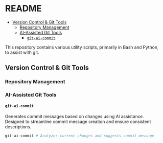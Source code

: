 # README

- [Version Control \& Git Tools](#version-control--git-tools)
  - [Repository Management](#repository-management)
  - [AI-Assisted Git Tools](#ai-assisted-git-tools)
    - [`git-ai-commit`](#git-ai-commit)

This repository contains various utility scripts, primarily in Bash and Python, to assist with git.

## Version Control & Git Tools

### Repository Management


### AI-Assisted Git Tools

#### `git-ai-commit`
Generates commit messages based on changes using AI assistance. Designed to streamline commit message creation and ensure consistent descriptions.

```bash
git-ai-commit # Analyzes current changes and suggests commit message
```
